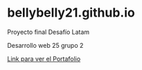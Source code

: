 # bellybelly21.github.io
Proyecto final Desafío Latam

Desarrollo web 25 grupo 2

<a href="https://bellybelly21.github.io/">Link para ver el Portafolio</a>
